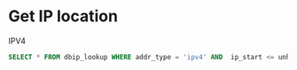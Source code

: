 <!-- TITLE: Dbip -->
<!-- SUBTITLE: Service to obtain a location from IP using https://db-ip.com -->

# Get IP location 

IPV4 

```sql
SELECT * FROM dbip_lookup WHERE addr_type = 'ipv4' AND  ip_start <= unhex(CONV(INET_ATON('190.187.64.106'),10,16))  ORDER BY ip_start DESC LIMIT 1;
```
